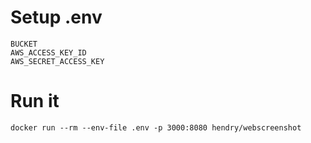 # Setup .env

	BUCKET
	AWS_ACCESS_KEY_ID
	AWS_SECRET_ACCESS_KEY

# Run it

	docker run --rm --env-file .env -p 3000:8080 hendry/webscreenshot

